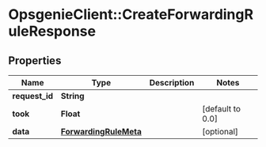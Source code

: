 # OpsgenieClient::CreateForwardingRuleResponse

## Properties
Name | Type | Description | Notes
------------ | ------------- | ------------- | -------------
**request_id** | **String** |  | 
**took** | **Float** |  | [default to 0.0]
**data** | [**ForwardingRuleMeta**](ForwardingRuleMeta.md) |  | [optional] 


